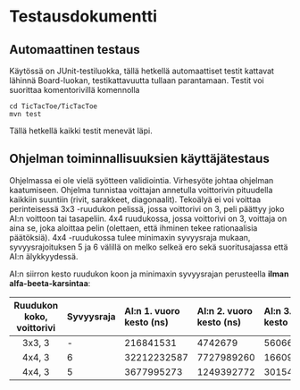 # Testausdokumentti

## Automaattinen testaus

Käytössä on JUnit-testiluokka, tällä hetkellä automaattiset testit kattavat lähinnä Board-luokan, testikattavuutta tullaan parantamaan.
Testit voi suorittaa komentorivillä komennolla 

```
cd TicTacToe/TicTacToe
mvn test
```

Tällä hetkellä kaikki testit menevät läpi. 

## Ohjelman toiminnallisuuksien käyttäjätestaus

Ohjelmassa ei ole vielä syötteen validiointia. Virhesyöte johtaa ohjelman kaatumiseen.
Ohjelma tunnistaa voittajan annetulla voittorivin pituudella kaikkiin suuntiin (rivit, sarakkeet, diagonaalit). 
Tekoälyä ei voi voittaa perinteisessä 3x3 -ruudukon pelissä, jossa voittorivi on 3, peli päättyy joko AI:n voittoon tai tasapeliin.
4x4 ruudukossa, jossa voittorivi on 3, voittaja on aina se, joka aloittaa pelin (olettaen, että ihminen tekee rationaalisia päätöksiä). 
4x4 -ruudukossa tulee minimaxin syvyysraja mukaan, syvyysrajoituksen 5 ja 6 välillä on melko selkeä ero sekä suoritusajassa että AI:n älykkyydessä.

AI:n siirron kesto ruudukon koon ja minimaxin syvyysrajan perusteella **ilman alfa-beeta-karsintaa**:

| Ruudukon koko, voittorivi | Syvyysraja | AI:n 1. vuoro kesto (ns)| AI:n 2. vuoro kesto (ns)| AI:n 3. vuoro kesto (ns) | AI:n viimeinen vuoro kesto | 
|:------------------:|:-------------|:-------------|:-----------------|:-----------------|:-----------|
| 3x3, 3 | - | 216841531 | 4742679 | 5606616 | 535745 |
| 4x4, 3 | 6 | 32212232587 | 7727989260 | 1660993803 | 207698481 |
| 4x4, 3 | 5 | 3677995273 | 1249392772 | 301542103 | 145805 |
